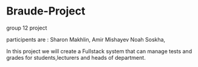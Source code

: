 # Braude-Project
group 12 project

participents are :
Sharon Makhlin,
Amir Mishayev
Noah Soskha,

In this project we will create a Fullstack system that can manage tests and grades for students,lecturers and heads of department.
